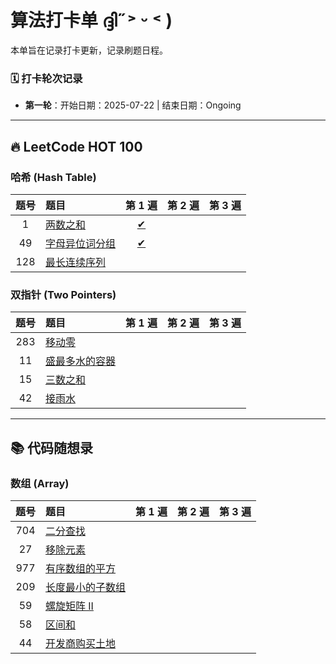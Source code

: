 # 算法打卡单 ദ്ദി˶˃ ᵕ ˂ )

本单旨在记录打卡更新，记录刷题日程。


### 🗓️ 打卡轮次记录

*   **第一轮**：开始日期：2025-07-22 | 结束日期：Ongoing

---

## 🔥 LeetCode HOT 100

### 哈希 (Hash Table)

| 题号  | 题目                                                                   |                 第 1 遍                 | 第 2 遍 | 第 3 遍 |
|:---:|:---------------------------------------------------------------------|:-------------------------------------:|:-----:|:-----:|
|  1  | [两数之和](https://leetcode.cn/problems/two-sum/)                        |    [✔](solutions/hot/TwoSum.java)     |       |       |
| 49  | [字母异位词分组](https://leetcode.cn/problems/group-anagrams/)              | [✔](solutions/hot/GroupAnagrams.java) |       |       |
| 128 | [最长连续序列](https://leetcode.cn/problems/longest-consecutive-sequence/) |                                       |       |       |

### 双指针 (Two Pointers)

| 题号  | 题目                                                                 | 第 1 遍 | 第 2 遍 | 第 3 遍 |
|:---:|:-------------------------------------------------------------------|:-----:|:-----:|:-----:|
| 283 | [移动零](https://leetcode.cn/problems/move-zeroes/)                   |       |       |       |
| 11  | [盛最多水的容器](https://leetcode.cn/problems/container-with-most-water/) |       |       |       |
| 15  | [三数之和](https://leetcode.cn/problems/3sum/)                         |       |       |       |
| 42  | [接雨水](https://leetcode.cn/problems/trapping-rain-water/)           |       |       |       |

---

## 📚 代码随想录

### 数组 (Array)

| 题号  | 题目                                                                  | 第 1 遍 | 第 2 遍 | 第 3 遍 |
|:---:|:--------------------------------------------------------------------|:-----:|:-----:|:-----:|
| 704 | [二分查找](https://leetcode.cn/problems/binary-search/)                 |       |       |       |
| 27  | [移除元素](https://leetcode.cn/problems/remove-element/)                |       |       |       |
| 977 | [有序数组的平方](https://leetcode.cn/problems/squares-of-a-sorted-array/)  |       |       |       |
| 209 | [长度最小的子数组](https://leetcode.cn/problems/minimum-size-subarray-sum/) |       |       |       |
| 59  | [螺旋矩阵 II](https://leetcode.cn/problems/spiral-matrix-ii/)           |       |       |       |
| 58  | [区间和](https://kamacoder.com/problempage.php?pid=1070)               |       |       |       |
| 44  | [开发商购买土地](https://kamacoder.cn/problempage.php?pid=1044)            |       |       |       |
